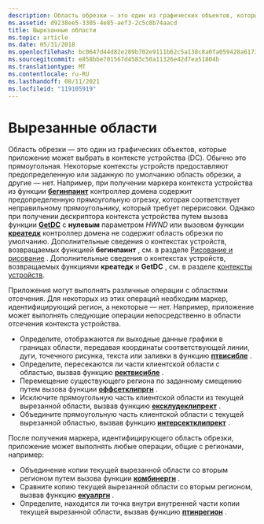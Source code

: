 ```yaml
---
description: Область обрезки — это один из графических объектов, которые приложение может выбрать в контексте устройства (DC).
ms.assetid: d9238ee5-3305-4e85-aef3-2c5c8b74aacd
title: Вырезанные области
ms.topic: article
ms.date: 05/31/2018
ms.openlocfilehash: bc0647d44d82e289b702e9111b62c5a138c8a0fa059428a6173af36f4eeca657
ms.sourcegitcommit: e858bbe701567d4583c50a11326e42d7ea51804b
ms.translationtype: MT
ms.contentlocale: ru-RU
ms.lasthandoff: 08/11/2021
ms.locfileid: "119105919"
---
```

# <a name="clipping-regions"></a>Вырезанные области

Область обрезки — это один из графических объектов, которые приложение может выбрать в контексте устройства (DC). Обычно это прямоугольная. Некоторые контексты устройств предоставляют предопределенную или заданную по умолчанию область обрезки, а другие — нет. Например, при получении маркера контекста устройства из функции [**бегинпаинт**](/windows/desktop/api/Winuser/nf-winuser-beginpaint) контроллер домена содержит предопределенную прямоугольную отрезку, которая соответствует неправильному прямоугольнику, который требует перерисовки. Однако при получении дескриптора контекста устройства путем вызова функции [**GetDC**](/windows/desktop/api/Winuser/nf-winuser-getdc) с **нулевым** параметром _HWND_ или вызовом функции [**креатедк**](/windows/desktop/api/Wingdi/nf-wingdi-createdca) контроллер домена не содержит область обрезки по умолчанию. Дополнительные сведения о контекстах устройств, возвращаемых функцией **бегинпаинт** , см. в разделе [Рисование и рисование](painting-and-drawing.md) . Дополнительные сведения о контекстах устройств, возвращаемых функциями **креатедк** и **GetDC** , см. в разделе [контексты устройств](device-contexts.md).

Приложения могут выполнять различные операции с областями отсечения. Для некоторых из этих операций необходим маркер, идентифицирующий регион, а некоторые — нет. Например, приложение может выполнять следующие операции непосредственно в области отсечения контекста устройства.

-   Определите, отображаются ли выходные данные графики в границах области, передавая координаты соответствующей линии, дуги, точечного рисунка, текста или заливки в функцию [**птвисибле**](/windows/desktop/api/Wingdi/nf-wingdi-ptvisible) .
-   Определите, пересекаются ли части клиентской области с областью, вызвав функцию [**ректвисибле**](/windows/desktop/api/Wingdi/nf-wingdi-rectvisible) .
-   Перемещение существующего региона по заданному смещению путем вызова функции [**оффсетклипргн**](/windows/desktop/api/Wingdi/nf-wingdi-offsetcliprgn) .
-   Исключите прямоугольную часть клиентской области из текущей вырезанной области, вызвав функцию [**ексклудеклипрект**](/windows/desktop/api/Wingdi/nf-wingdi-excludecliprect) .
-   Объедините прямоугольную часть клиентской области с текущей вырезанной областью, вызвав функцию [**интерсектклипрект**](/windows/desktop/api/Wingdi/nf-wingdi-intersectcliprect) .

После получения маркера, идентифицирующего область обрезки, приложение может выполнять любые операции, общие с регионами, например:

-   Объединение копии текущей вырезанной области со вторым регионом путем вызова функции [**комбинергн**](/windows/desktop/api/Wingdi/nf-wingdi-combinergn) .
-   Сравните копию текущей вырезанной области со вторым регионом, вызвав функцию [**екуалргн**](/windows/desktop/api/Wingdi/nf-wingdi-equalrgn) .
-   Определите, находится ли точка внутри внутренней части копии текущей вырезанной области, вызвав функцию [**птинрегион**](/windows/desktop/api/Wingdi/nf-wingdi-ptinregion) .

 

 



